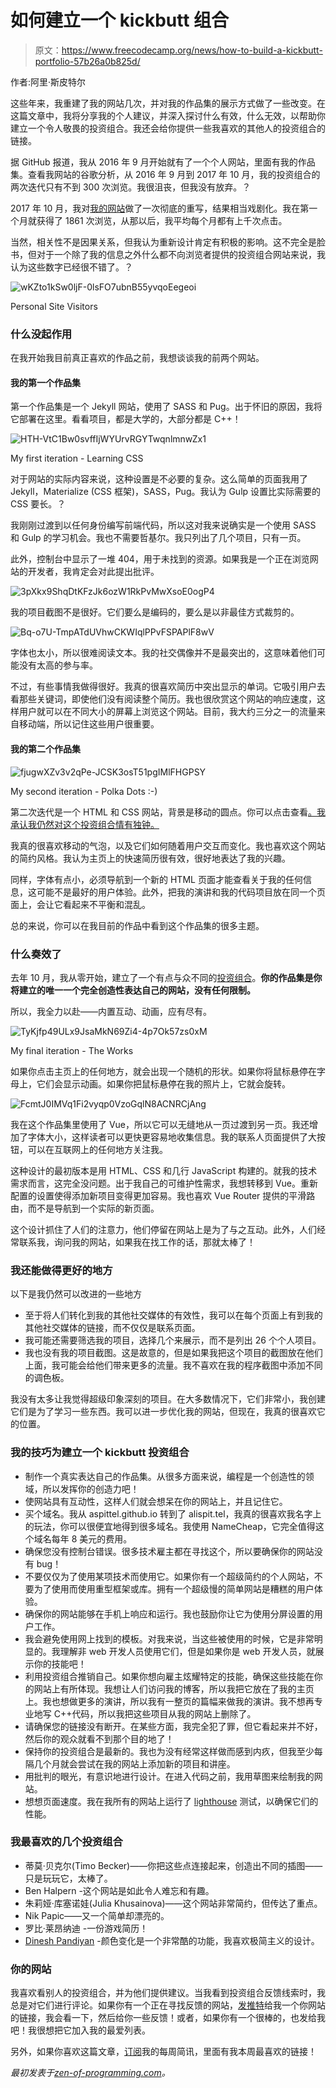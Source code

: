 # 如何建立一个 kickbutt 组合

> 原文：<https://www.freecodecamp.org/news/how-to-build-a-kickbutt-portfolio-57b26a0b825d/>

作者:阿里·斯皮特尔

这些年来，我重建了我的网站几次，并对我的作品集的展示方式做了一些改变。在这篇文章中，我将分享我的个人建议，并深入探讨什么有效，什么无效，以帮助你建立一个令人敬畏的投资组合。我还会给你提供一些我喜欢的其他人的投资组合的链接。

据 GitHub 报道，我从 2016 年 9 月开始就有了一个个人网站，里面有我的作品集。查看我网站的谷歌分析，从 2016 年 9 月到 2017 年 10 月，我的投资组合的两次迭代只有不到 300 次浏览。我很沮丧，但我没有放弃。？

2017 年 10 月，我对[我的网站](https://www.alispit.tel/)做了一次彻底的重写，结果相当戏剧化。我在第一个月就获得了 1861 次浏览，从那以后，我平均每个月都有上千次点击。

当然，相关性不是因果关系，但我认为重新设计肯定有积极的影响。这不完全是脸书，但对于一个除了我的信息之外什么都不向浏览者提供的投资组合网站来说，我认为这些数字已经很不错了。？

![wKZto1kSw0ljF-0lsFO7ubnB55yvqoEegeoi](img/c9736b94d622f83d4af80d2eb83700a3.png)

Personal Site Visitors

### 什么没起作用

在我开始我目前真正喜欢的作品之前，我想谈谈我的前两个网站。

#### 我的第一个作品集

第一个作品集是一个 Jekyll 网站，使用了 SASS 和 Pug。出于怀旧的原因，我将它部署在这里。看看项目，都是大学的，大部分都是 C++！

![HTH-VtC1Bw0svffIjWYUrvRGYTwqnlmnwZx1](img/e6c6b35649d50f09bf1036837ea1d7e7.png)

My first iteration - Learning CSS

对于网站的实际内容来说，这种设置是不必要的复杂。这么简单的页面我用了 Jekyll，Materialize (CSS 框架)，SASS，Pug。我认为 Gulp 设置比实际需要的 CSS 要长。？

我刚刚过渡到以任何身份编写前端代码，所以这对我来说确实是一个使用 SASS 和 Gulp 的学习机会。我也不需要哲基尔。我只列出了几个项目，只有一页。

此外，控制台中显示了一堆 404，用于未找到的资源。如果我是一个正在浏览网站的开发者，我肯定会对此提出批评。

![3pXkx9ShqDtKFzJk6ozW1RkPvMwXsoE0ogP4](img/c200e2c161cf9061a798674cb86fd74a.png)

我的项目截图不是很好。它们要么是编码的，要么是以非最佳方式裁剪的。

![Bq-o7U-TmpATdUVhwCKWIqlPPvFSPAPlF8wV](img/58d84067ceb7eea34e5aa7e1832d2f65.png)

字体也太小，所以很难阅读文本。我的社交偶像并不是最突出的，这意味着他们可能没有太高的参与率。

不过，有些事情我做得很好。我真的很喜欢简历中突出显示的单词。它吸引用户去看那些关键词，即使他们没有阅读整个简历。我也很欣赏这个网站的响应速度，这样用户就可以在不同大小的屏幕上浏览这个网站。目前，我大约三分之一的流量来自移动端，所以记住这些用户很重要。

#### 我的第二个作品集

![fjugwXZv3v2qPe-JCSK3osT51pgIMlFHGPSY](img/0fb24592dc2593252f72da48e69a5288.png)

My second iteration - Polka Dots :-)

第二次迭代是一个 HTML 和 CSS 网站，背景是移动的圆点。你可以点击查看[。我承认我仍然对这个投资组合情有独钟。](http://third-match.surge.sh/)

我真的很喜欢移动的气泡，以及它们如何随着用户交互而变化。我也喜欢这个网站的简约风格。我认为主页上的快速简历很有效，很好地表达了我的兴趣。

同样，字体有点小，必须导航到一个新的 HTML 页面才能查看关于我的任何信息，这可能不是最好的用户体验。此外，把我的演讲和我的代码项目放在同一个页面上，会让它看起来不平衡和混乱。

总的来说，你可以在我目前的作品中看到这个作品集的很多主题。

### 什么奏效了

去年 10 月，我从零开始，建立了一个有点与众不同的[投资组合](https://www.alispit.tel/)。**你的作品集是你将建立的唯一一个完全创造性表达自己的网站，没有任何限制。**

所以，我全力以赴——内置互动、动画，应有尽有。

![TyKjfp49ULx9JsaMkN69Zi4-4p7Ok57zs0xM](img/899e09850672ec883e518e607c6b44da.png)

My final iteration - The Works

如果你点击主页上的任何地方，就会出现一个随机的形状。如果你将鼠标悬停在字母上，它们会显示动画。如果你把鼠标悬停在我的照片上，它就会旋转。

![FcmtJ0IMVq1Fi2vyqp0VzoGqlN8ACNRCjAng](img/c678328761e3786278dabe1ae5872f51.png)

我在这个作品集里使用了 Vue，所以它可以无缝地从一页过渡到另一页。我还增加了字体大小，这样读者可以更快更容易地收集信息。我的联系人页面提供了大按钮，可以在互联网上的任何地方关注我。

这种设计的最初版本是用 HTML、CSS 和几行 JavaScript 构建的。就我的技术需求而言，这完全没问题。出于我自己的可维护性需求，我想转移到 Vue。重新配置的设置使得添加新项目变得更加容易。我也喜欢 Vue Router 提供的平滑路由，而不是导航到一个实际的新页面。

这个设计抓住了人们的注意力，他们停留在网站上是为了与之互动。此外，人们经常联系我，询问我的网站，如果我在找工作的话，那就太棒了！

### 我还能做得更好的地方

以下是我仍然可以改进的一些地方

*   至于将人们转化到我的其他社交媒体的有效性，我可以在每个页面上有到我的其他社交媒体的链接，而不仅仅是联系页面。
*   我可能还需要筛选我的项目，选择几个来展示，而不是列出 26 个个人项目。
*   我也没有我的项目截图。这是故意的，但是如果我把这个项目的截图放在他们上面，我可能会给他们带来更多的流量。我不喜欢在我的程序截图中添加不同的调色板。

我没有太多让我觉得超级印象深刻的项目。在大多数情况下，它们非常小，我创建它们是为了学习一些东西。我可以进一步优化我的网站，但现在，我真的很喜欢它的位置。

### 我的技巧为建立一个 kickbutt 投资组合

*   制作一个真实表达自己的作品集。从很多方面来说，编程是一个创造性的领域，所以发挥你的创造力吧！
*   使网站具有互动性，这样人们就会想呆在你的网站上，并且记住它。
*   买个域名。我从 aspittel.github.io 转到了 alispit.tel，我真的很喜欢我名字上的玩法，你可以很便宜地得到很多域名。我使用 NameCheap，它完全值得这个域名每年 8 美元的费用。
*   确保您没有控制台错误。很多技术雇主都在寻找这个，所以要确保你的网站没有 bug！
*   不要仅仅为了使用某项技术而使用它。如果你有一个超级简约的个人网站，不要为了使用而使用重型框架或库。拥有一个超级慢的简单网站是糟糕的用户体验。
*   确保你的网站能够在手机上响应和运行。我也鼓励你让它为使用分屏设置的用户工作。
*   我会避免使用网上找到的模板。对我来说，当这些被使用的时候，它是非常明显的。我理解非 web 开发人员使用它们，但是如果你是 web 开发人员，就展示你的技能吧！
*   利用投资组合推销自己。如果你想向雇主炫耀特定的技能，确保这些技能在你的网站上有所体现。我想让人们访问我的博客，所以我把它放在了我的主页上。我也想做更多的演讲，所以我有一整页的篇幅来做我的演讲。我不想再专业地写 C++代码，所以我把这些项目从我的网站上删除了。
*   请确保您的链接没有断开。在某些方面，我完全犯了罪，但它看起来并不好，然后你的观众就看不到那个目的地了！
*   保持你的投资组合是最新的。我也为没有经常这样做而感到内疚，但我至少每隔几个月就会尝试在我的网站上添加新的项目和讲座。
*   用批判的眼光，有意识地进行设计。在进入代码之前，我用草图来绘制我的网站。
*   想想页面速度。我在我所有的网站上运行了 [lighthouse](https://developers.google.com/web/tools/lighthouse/) 测试，以确保它们的性能。

### 我最喜欢的几个投资组合

*   蒂莫·贝克尔(Timo Becker)——你把这些点连接起来，创造出不同的插图——只是玩玩它，太棒了。
*   Ben Halpern -这个网站是如此令人难忘和有趣。
*   朱莉娅·库塞诺娃(Julia Khusainova)——这个网站非常简约，但传达了重点。
*   Nik Papic——又一个简单却漂亮的。
*   罗比·莱昂纳迪 -一份游戏简历！
*   [Dinesh Pandiyan](https://flexdinesh.github.io/) -颜色变化是一个非常酷的功能，我喜欢极简主义的设计。

### 你的网站

我喜欢看别人的投资组合，并为他们提供建议。当我看到投资组合反馈线索时，我总是对它们进行评论。如果你有一个正在寻找反馈的网站，[发推特](https://twitter.com/aspittel)给我一个你网站的链接，我会看一下，然后给你一些反馈！或者，如果你有一个很棒的，也发给我吧！我很想把它加入我的最爱列表。

另外，如果你喜欢这篇文章，[订阅](https://tinyletter.com/ali_writes_code)我的每周简讯，里面有我本周最喜欢的链接！

*最初发表于[zen-of-programming.com](https://zen-of-programming.com/kickass-portfolio)。*